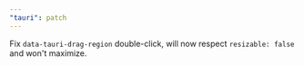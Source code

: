 ```yaml
---
"tauri": patch
---
```


Fix `data-tauri-drag-region` double-click, will now respect `resizable: false` and won't maximize.

